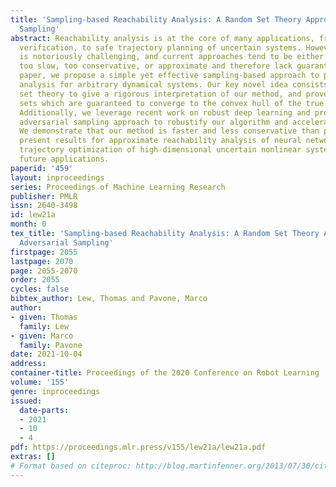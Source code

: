 ```yaml
---
title: 'Sampling-based Reachability Analysis: A Random Set Theory Approach with Adversarial
  Sampling'
abstract: Reachability analysis is at the core of many applications, from neural network
  verification, to safe trajectory planning of uncertain systems. However, this problem
  is notoriously challenging, and current approaches tend to be either too restrictive,
  too slow, too conservative, or approximate and therefore lack guarantees. In this
  paper, we propose a simple yet effective sampling-based approach to perform reachability
  analysis for arbitrary dynamical systems. Our key novel idea consists of using random
  set theory to give a rigorous interpretation of our method, and prove that it returns
  sets which are guaranteed to converge to the convex hull of the true reachable sets.
  Additionally, we leverage recent work on robust deep learning and propose a new
  adversarial sampling approach to robustify our algorithm and accelerate its convergence.
  We demonstrate that our method is faster and less conservative than prior work,
  present results for approximate reachability analysis of neural networks and robust
  trajectory optimization of high-dimensional uncertain nonlinear systems, and discuss
  future applications.
paperid: '459'
layout: inproceedings
series: Proceedings of Machine Learning Research
publisher: PMLR
issn: 2640-3498
id: lew21a
month: 0
tex_title: 'Sampling-based Reachability Analysis: A Random Set Theory Approach with
  Adversarial Sampling'
firstpage: 2055
lastpage: 2070
page: 2055-2070
order: 2055
cycles: false
bibtex_author: Lew, Thomas and Pavone, Marco
author:
- given: Thomas
  family: Lew
- given: Marco
  family: Pavone
date: 2021-10-04
address:
container-title: Proceedings of the 2020 Conference on Robot Learning
volume: '155'
genre: inproceedings
issued:
  date-parts:
  - 2021
  - 10
  - 4
pdf: https://proceedings.mlr.press/v155/lew21a/lew21a.pdf
extras: []
# Format based on citeproc: http://blog.martinfenner.org/2013/07/30/citeproc-yaml-for-bibliographies/
---
```

